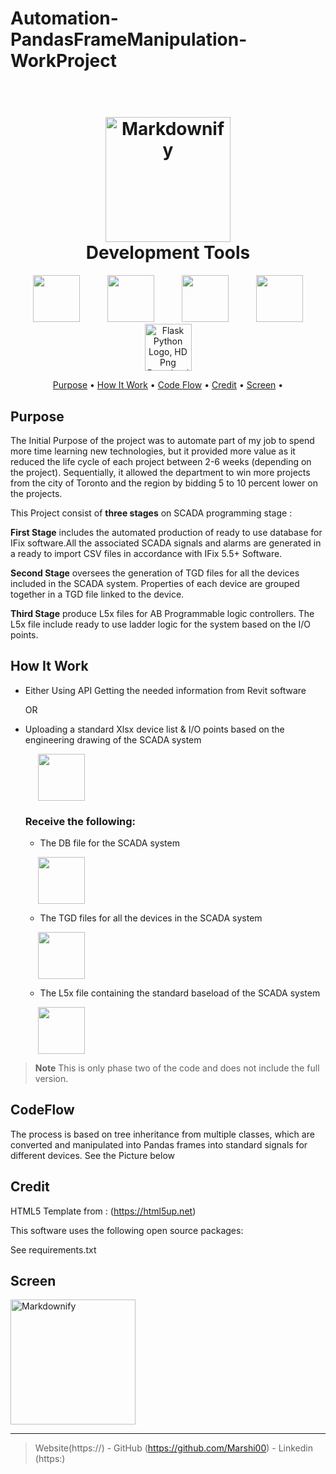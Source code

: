 # Automation-PandasFrameManipulation-WorkProject

<h1 align="center">
  <br>
  <img src="https://cdn-icons-png.flaticon.com/512/5968/5968350.png" alt="Markdownify" width="200">
  <br>
  Development Tools
  <br>
</h1>



<p align="center">
  <img width="75px" hspace="20" src="https://cdn-icons-png.flaticon.com/512/5968/5968350.png"  />
  <img width="75px" hspace="20" src="https://cdn-icons-png.flaticon.com/512/2369/2369466.png"  />
  <img width="75px" hspace="20" src="https://cdn-icons-png.flaticon.com/512/288/288882.png" />
  <img width="75px" hspace="20" src="https://cdn-icons-png.flaticon.com/512/8167/8167819.png"  />
  <img width="75px" hspace="20" height="75" src="https://www.kindpng.com/picc/m/188-1882416_flask-python-logo-hd-png-download.png" alt="Flask Python Logo, HD Png Download@kindpng.com"  />
  
</p>

<p align="center">
  <a href="#Purpose">Purpose</a> •
  <a href="#how-to-use">How It Work</a> •
  <a href="#CodeFlow">Code Flow</a> •
  <a href="#Credit">Credit</a> •
  <a href="#Screen">Screen</a> •

</p>

## Purpose

The Initial Purpose of the project was to automate part of my job to spend more time learning new technologies, but it provided more value as it reduced the life cycle of each project between 2-6 weeks (depending on the project). Sequentially, it allowed the department to win more projects from the city of Toronto and the region by bidding 5 to 10 percent lower on the projects.

<p>This Project consist of <strong>three stages</strong>  on SCADA programming stage :</p>
    <p><strong>First Stage</strong> includes the automated production of ready to use database for IFix software.All the  associated SCADA signals and alarms are generated in a ready to import CSV files in accordance with IFix 5.5+ Software.</p>
    <p><strong>Second Stage</strong> oversees the generation of TGD files for all the devices included in the SCADA system. Properties of each device are grouped together in a TGD file linked to the device. </p>
    <p><strong>Third Stage</strong> produce L5x files for AB Programmable logic controllers. The L5x file include ready to use  ladder logic for the system based on the I/O points.</p>
    
    
## How It Work

* Either Using API Getting the needed information from Revit software
  <p>OR</p>
* Uploading a standard Xlsx device list & I/O points based on the engineering drawing of the SCADA system
  <p></p>
    <img width="75px" hspace="20" src="https://cdn-icons-png.flaticon.com/512/5968/5968350.png"  />
    
    <h3><p>Receive the following:</p></h3>
    
    * <p>The DB file for the SCADA system</p>
    
    <img width="75px" hspace="20" src="https://cdn-icons-png.flaticon.com/512/5968/5968350.png"  />
    
    * <p>The TGD files for all the devices in the SCADA system</p>
    <img width="75px" hspace="20" src="https://cdn-icons-png.flaticon.com/512/5968/5968350.png"  />
    
    * <p>The L5x file  containing the standard baseload of the SCADA system</p>
    
    <img width="75px" hspace="20" src="https://cdn-icons-png.flaticon.com/512/5968/5968350.png"  />



> **Note**
> This is only  phase two of the code and does not include the full version.


## CodeFlow
The process is based on tree inheritance from multiple classes, which are converted and manipulated into Pandas frames into standard signals for different devices.
See the Picture below




## Credit
HTML5 Template from : (https://html5up.net)
<p></p>
This software uses the following open source packages:
<p></p>
See requirements.txt

## Screen

<img src="https://cdn-icons-png.flaticon.com/512/5968/5968350.png" alt="Markdownify" width="200">




---

> Website(https://) -
> GitHub (https://github.com/Marshi00) - 
> Linkedin (https:)

